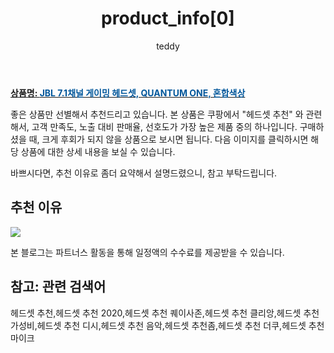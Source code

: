 ﻿---
layout: post
title: "product_info[0]"
author: teddy
categories: [ 가전제품 ]
tags: [헤드셋 추천,헤드셋 추천 2020,헤드셋 추천 퀘이사존,헤드셋 추천 클리앙,헤드셋 추천 가성비,헤드셋 추천 디시,헤드셋 추천 음악,헤드셋 추천좀,헤드셋 추천 더쿠,헤드셋 추천 마이크]
image: https://static.coupangcdn.com/image/retail/images/2020/06/12/16/8/8970d7da-d25a-4b2e-a093-45293ce1aa45.jpg 
description: "쿠팡에서 헤드셋 추천 관련 상품으로 가장 고객 선호도가 높은 제품 중 하나입니다."
---

<a href="https://link.coupang.com/re/AFFSDP?lptag=AF7868842&pageKey=1694709475&itemId=2885136247&vendorItemId=70874224262&traceid=V0-153-3f38b9613a89bcf0"><b>상품명: <font color='#01579B'>JBL 7.1채널 게이밍 헤드셋, QUANTUM ONE, 혼합색상</font></b></a>

좋은 상품만 선별해서 추천드리고 있습니다.
본 상품은 쿠팡에서 "헤드셋 추천" 와 관련해서, 고객 만족도, 노출 대비 판매율, 선호도가 가장 높은 제품 중의 하나입니다.
구매하셨을 때, 크게 후회가 되지 않을 상품으로 보시면 됩니다. 
다음 이미지를 클릭하시면 해당 상품에 대한 상세 내용을 보실 수 있습니다.

바쁘시다면, 추천 이유로 좀더 요약해서 설명드렸으니, 참고 부탁드립니다.

## 추천 이유 

<a href="https://link.coupang.com/re/AFFSDP?lptag=AF7868842&pageKey=1694709475&itemId=2885136247&vendorItemId=70874224262&traceid=V0-153-3f38b9613a89bcf0"><img src="https://thumbnail9.coupangcdn.com/thumbnails/remote/q89/image/retail/images/501361501142034-b9ed80a4-bfe1-474b-a768-4643abb85a9b.jpg"></a> 

본 블로그는 파트너스 활동을 통해 일정액의 수수료를 제공받을 수 있습니다.

## 참고: 관련 검색어    
헤드셋 추천,헤드셋 추천 2020,헤드셋 추천 퀘이사존,헤드셋 추천 클리앙,헤드셋 추천 가성비,헤드셋 추천 디시,헤드셋 추천 음악,헤드셋 추천좀,헤드셋 추천 더쿠,헤드셋 추천 마이크